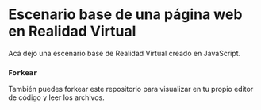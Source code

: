 # Escenario base de una página web en Realidad Virtual

Acá dejo una escenario base de Realidad Virtual creado en JavaScript.

### `Forkear`

También puedes forkear este repositorio para visualizar en tu propio editor de código y leer los archivos.